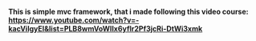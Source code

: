 **This is simple mvc framework, that i made following this video course: https://www.youtube.com/watch?v=-kacVilgyEI&list=PLB8wmVoWIIx6yflr2Pf3jcRi-DtWi3xmk**
